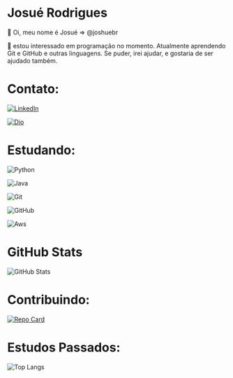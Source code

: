 # Josué Rodrigues 


👋 Oi, meu nome é Josué => @joshuebr

👀 estou interessado em programação no momento.
Atualmente aprendendo Git e GitHub e outras linguagens.
Se puder, irei ajudar, e gostaria de ser ajudado também.

# Contato:
[![LinkedIn](https://img.shields.io/badge/LinkedIn-018?style=for-the-badge&logo=linkedin&logoColor=0E76A8)](https://www.linkedin.com/in/josué-rodrigues-silva-76351a213/)

[![Dio](https://img.shields.io/badge/Dio-000?style=for-the-badge&logo=&logoColor=0E76A8)](https://www.dio.me/users/joshuebrasil/)

# Estudando:

![Python](https://img.shields.io/badge/Python-018?style=for-the-badge&logo=python)

![Java](https://img.shields.io/badge/Java-000?style=for-the-badge&logo=)

![Git](https://img.shields.io/badge/Git-000?style=for-the-badge&logo=git)

![GitHub](https://img.shields.io/badge/GitHub-000?style=for-the-badge&logo=github)

![Aws](https://img.shields.io/badge/Aws-000?style=for-the-badge&logo=amazon)

# GitHub Stats

![GitHub Stats](https://github-readme-stats.vercel.app/api?username=joshuebr&theme=transparent&bg_color=000&border_color=30A3DC&show_icons=true&icon_color=30A3DC&hide_title=true&hide_color=E94D5F&text_color=FFF)

# Contribuindo:

[![Repo Card](https://github-readme-stats.vercel.app/api/pin/?username=joshuebr&repo=dio-lab-open-source&bg_color=000&border_color=30A3DC&show_icons=true&icon_color=30A3DC&title_color=E94D5F&text_color=FFF)](https://github.com/joshuebr/dio-lab-open-source)

# Estudos Passados:

![Top Langs](https://github-readme-stats-git-masterrstaa-rickstaa.vercel.app/api/top-langs/?username=joshuebr&layout=compact&bg_color=000&border_color=30A3DC&hide_title=true&hide_color=E94D5F&text_color=FFF)
